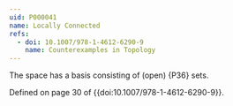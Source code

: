 ```yaml
---
uid: P000041
name: Locally Connected
refs:
  - doi: 10.1007/978-1-4612-6290-9
    name: Counterexamples in Topology
---
```


The space has a basis consisting of (open) {P36} sets.

Defined on page 30 of {{doi:10.1007/978-1-4612-6290-9}}.
